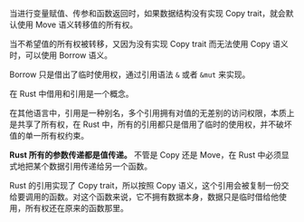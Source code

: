 当进行变量赋值、传参和函数返回时，如果数据结构没有实现 Copy trait，就会默认使用 Move 语义转移值的所有权。

当不希望值的所有权被转移，又因为没有实现 Copy trait 而无法使用 Copy 语义时，可以使用 Borrow 语义。

Borrow 只是借出了临时使用权，通过引用语法 `&` 或者 `&mut` 来实现。

在 Rust 中借用和引用是一个概念。

在其他语言中，引用是一种别名，多个引用拥有对值的无差别的访问权限，本质上是共享了所有权，在 Rust 中，所有的引用都只是借用了临时的使用权，并不破坏值的单一所有权约束。

**Rust 所有的参数传递都是值传递。** 不管是 Copy 还是 Move，在 Rust 中必须显式地把某个数据引用传递给另一个函数。

Rust 的引用实现了 Copy trait，所以按照 Copy 语义，这个引用会被复制一份交给要调用的函数。对这个函数来说，它不拥有数据本身，数据只是临时借给他使用，所有权还在原来的函数那里。
